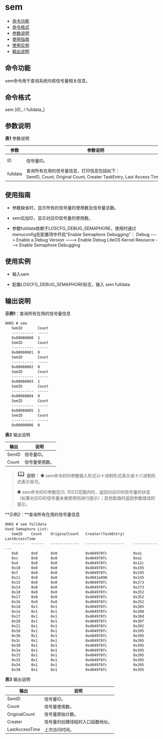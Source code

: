 # sem

- [命令功能](#命令功能)
- [命令格式](#命令格式)
- [参数说明](#参数说明)
- [使用指南](#使用指南)
- [使用实例](#使用实例)
- [输出说明](#输出说明)

## 命令功能

sem命令用于查询系统内核信号量相关信息。


## 命令格式

sem [_ID__ / fulldata_]


## 参数说明

**表1** 参数说明

| 参数 | 参数说明 | 取值范围 | 
| -------- | -------- | -------- |
| ID | 信号量ID。 | [0,&nbsp;1023]或[0x0,&nbsp;0x3FF] | 
| fulldata | 查询所有在用的信号量信息，打印信息包括如下：SemID,&nbsp;Count,&nbsp;Original&nbsp;Count,&nbsp;Creater&nbsp;TaskEntry,&nbsp;Last&nbsp;Access&nbsp;Time。 | N/A | 


## 使用指南

- 参数缺省时，显示所有的信号量的使用数及信号量总数。

- sem后加ID，显示对应ID信号量的使用数。

- 参数fulldata依赖于LOSCFG_DEBUG_SEMAPHORE，使用时通过menuconfig在配置项中开启"Enable Semaphore Debugging"：
  Debug  ---&gt; Enable a Debug Version ---&gt; Enable Debug LiteOS Kernel Resource ---&gt; Enable Semaphore Debugging


## 使用实例

- 输入sem

- 配置LOSCFG_DEBUG_SEMAPHORE标志，输入 sem fulldata


## 输出说明

**示例1**：查询所有在用的信号量信息
```
OHOS # sem
   SemID       Count
   ----------  -----
   0x00000000  1
   SemID       Count
   ----------  -----
   0x00000001  0
   SemID       Count
   ----------  -----
   0x00000002  0
   SemID       Count
   ----------  -----
   0x00000003  1
   SemID       Count
   ----------  -----
   0x00000004  0
   SemID       Count
   ----------  -----
   0x00000005  1
   SemID       Count
   ----------  -----
   0x00000006  0
```

**表2** 输出说明

| 输出 | 说明 | 
| -------- | -------- |
| SemID | 信号量ID。 | 
| Count | 信号量使用数。 | 

> ![icon-note.gif](public_sys-resources/icon-note.gif) **说明：**
> ● sem命令的ID参数输入形式以十进制形式表示或十六进制形式表示皆可。
> 
> ● sem命令的ID参数在[0, 1023]范围内时，返回对应ID的信号量的状态（如果对应ID的信号量未被使用则进行提示）；其他取值时返回参数错误的提示。

**示例2：**查询所有在用的信号量信息
```
OHOS # sem fulldata
Used Semaphore List:
   SemID    Count    OriginalCount   Creater(TaskEntry)    LastAccessTime
   ------   ------   -------------   ------------------    --------------
   0xb      0x0      0x0             0x404978fc            0xa1
   0xc      0x0      0x0             0x404978fc            0xa1
   0xd      0x0      0x0             0x404978fc            0x12c
   0x10     0x0      0x0             0x404978fc            0x195
   0xf      0x0      0x0             0x404978fc            0x195
   0x11     0x0      0x0             0x4041a998            0x1d5
   0x15     0x0      0x0             0x404978fc            0x273
   0x14     0x0      0x0             0x404978fc            0x273
   0x18     0x0      0x0             0x404978fc            0x352
   0x17     0x0      0x0             0x404978fc            0x352
   0x16     0x0      0x0             0x404978fc            0x352
   0x1d     0x1      0x1             0x404978fc            0x385
   0x1e     0x1      0x1             0x404978fc            0x388
   0x1f     0x1      0x1             0x404978fc            0x38d
   0x20     0x1      0x1             0x404978fc            0x38f
   0x21     0x1      0x1             0x404978fc            0x392
   0x3d     0x1      0x1             0x404978fc            0x395
   0x3b     0x1      0x1             0x404978fc            0x395
   0x3c     0x1      0x1             0x404978fc            0x395
   0x39     0x1      0x1             0x404978fc            0x395
   0x3a     0x1      0x1             0x404978fc            0x395
   0x33     0x1      0x1             0x404978fc            0x395
   0x35     0x1      0x1             0x404978fc            0x395
   0x34     0x1      0x1             0x404978fc            0x395
   0x38     0x1      0x1             0x404978fc            0x395
```

**表3** 输出说明

| 输出 | 说明 | 
| -------- | -------- |
| SemID | 信号量ID。 | 
| Count | 信号量使用数。 | 
| OriginalCount | 信号量原始计数。 | 
| Creater | 信号量的创建线程的入口函数地址。 | 
| LastAccessTime | 上次访问时间。 | 
